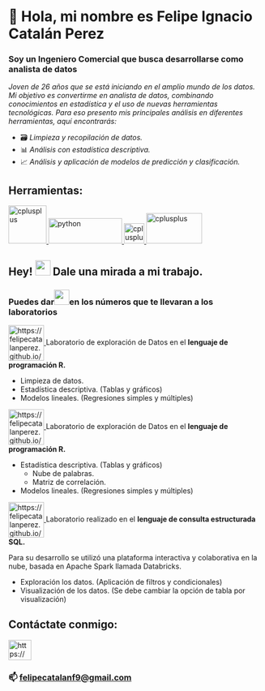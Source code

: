 <h1 align="left"> 👋 Hola, mi nombre es Felipe Ignacio Catalán Perez</h1>
<h3 align="left">Soy un Ingeniero Comercial que busca desarrollarse como analista de datos</h3>

*Joven de 26 años que se está iniciando en el amplio mundo de los datos. Mi objetivo es convertirme en analista de datos, combinando conocimientos en estadística y el uso de nuevas herramientas tecnológicas. Para eso presento mis principales análisis en diferentes herramientas, aquí encontrarás:*

- :card_file_box: *Limpieza y recopilación de datos.*
- :bar_chart: *Análisis con estadística descriptiva.*
- :chart_with_upwards_trend: *Análisis y aplicación de modelos de predicción y clasificación.*

<h2 align="left">Herramientas:</h2>

<p align="left"> 
<a href="https://www.rstudio.com/" target="_blank" rel="noreferrer"> <img src="https://www.rstudio.com/assets/img/logo.svg" alt="cplusplus" width="75" height="75"/> </a> 
<a href="https://www.python.org" target="_blank" rel="noreferrer"> <img src="https://upload.wikimedia.org/wikipedia/commons/f/f8/Python_logo_and_wordmark.svg" alt="python" width="145" height="50"/> </a> 
<a href="https://github.com/FelipeCatalanPerez" target="_blank" rel="noreferrer"> <img src="https://uxwing.com/wp-content/themes/uxwing/download/file-and-folder-type/sql-icon.png" alt="cplusplus" width="40" height="40"/> </a> 
<a href="https://powerbi.microsoft.com/es-es/guidedtour/power-platform/power-bi/1/1" target="_blank" rel="noreferrer"> <img src="https://www.vectorlogo.zone/logos/microsoft_powerbi/microsoft_powerbi-ar21.png" alt="cplusplus" width="110" height="60"/> </a> 
</p>

## Hey! <img src="https://www.gifss.com/cuerpo-humano/ojos/images/gif-ojos-5.gif" width="30" height="30" /> Dale una mirada a mi trabajo.

### Puedes dar<img src="https://media.tenor.com/MlHKXX_Uh40AAAAC/klick-click.gif" width="30" height="30" />en los números que te llevaran a los laboratorios

<p align="left">
<a 
href="https://felipecatalanperez.github.io/Laboratorio_1/" 
target="blank"><img align="center" 
src="https://svgsilh.com/svg/146021.svg" 
alt="https://felipecatalanperez.github.io/Laboratorio_1/" height="70" width="70" /> </a> Laboratorio de exploración de Datos en el <strong>lenguaje de programación R.</strong>

- Limpieza de datos.
- Estadística descriptiva. (Tablas y gráficos)
- Modelos lineales. (Regresiones simples y múltiples)
</p>

<p align="left">
<a 
href="https://felipecatalanperez.github.io/Laboratorio2/" 
target="blank"><img align="center" 
src="https://svgsilh.com/svg/150791.svg" 
alt="https://felipecatalanperez.github.io/Laboratorio2/" height="70" width="70" /> </a> Laboratorio de exploración de Datos en el <strong>lenguaje de programación R.</strong> 

- Estadística descriptiva. (Tablas y gráficos)
  - Nube de palabras.
  - Matriz de correlación.
- Modelos lineales. (Regresiones simples y múltiples)
</p>

<p align="left">
<a 
href="https://felipecatalanperez.github.io/Databricks_SQL/" 
target="blank"><img align="center" 
src="https://svgsilh.com/svg/33766.svg" 
alt="https://felipecatalanperez.github.io/Databricks_SQL/" height="70" width="70" /> </a>
Laboratorio realizado en el <strong>lenguaje de consulta estructurada SQL.</strong> 

Para su desarrollo se utilizó una plataforma interactiva y colaborativa en la nube, basada en Apache Spark llamada Databricks.

-	Exploración los datos. (Aplicación de filtros y condicionales)
-	Visualización de los datos. (Se debe cambiar la opción de tabla por visualización)
</p>

<h2 align="left">Contáctate conmigo:</h2>
<p align="left">
<a href="https://www.linkedin.com/in/felipe-catalán" target="blank"><img align="center" src="https://raw.githubusercontent.com/rahuldkjain/github-profile-readme-generator/master/src/images/icons/Social/linked-in-alt.svg" alt="https://www.linkedin.com/in/felipe-catalán" height="40" width="45" /></a>
</p>

### 📫 **felipecatalanf9@gmail.com**
